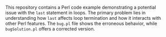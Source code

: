This repository contains a Perl code example demonstrating a potential issue with the `last` statement in loops. The primary problem lies in understanding how `last` affects loop termination and how it interacts with other Perl features. The `bug.pl` file shows the erroneous behavior, while `bugSolution.pl` offers a corrected version.